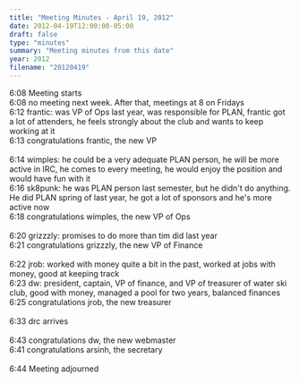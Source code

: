 ```yaml
---
title: "Meeting Minutes - April 19, 2012"
date: 2012-04-19T12:00:00-05:00
draft: false
type: "minutes"
summary: "Meeting minutes from this date"
year: 2012
filename: "20120419"
---
```


6:08  Meeting starts<br />
6:08  no meeting next week. After that, meetings at 8 on Fridays<br />
6:12  frantic: was VP of Ops last year, was responsible for PLAN, frantic got a lot of attenders, he feels strongly about the club and wants to keep working at it<br />
6:13  congratulations frantic, the new VP<br />
<br />
6:14 wimples: he could be a very adequate PLAN person, he will be more active in IRC, he comes to every meeting, he would enjoy the position and would have fun with it<br />
6:16 sk8punk: he was PLAN person last semester, but he didn't do anything. He did PLAN spring of last year, he got a lot of sponsors and he's more active now<br />
6:18 congratulations wimples, the new VP of Ops<br />
<br />
6:20 grizzzly: promises to do more than tim did last year<br />
6:21 congratulations grizzzly, the new VP of Finance<br />
<br />
6:22 jrob: worked with money quite a bit in the past, worked at jobs with money, good at keeping track<br />
6:23 dw: president, captain, VP of finance, and VP of treasurer of water ski club, good with money, managed a pool for two years, balanced finances<br />
6:25 congratulations jrob, the new treasurer<br />
<br />
6:33 drc arrives<br />
<br />
6:43 congratulations dw, the new webmaster<br />
6:41 congratulations arsinh, the secretary<br />
<br />
6:44 Meeting adjourned
